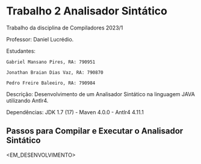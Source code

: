 # Trabalho 2 Analisador Sintático
Trabalho da disciplina de Compiladores 2023/1

Professor:    Daniel Lucrédio.

Estudantes:   

    Gabriel Mansano Pires, RA: 790951

    Jonathan Braian Dias Vaz, RA: 790870

    Pedro Freire Baleeiro, RA: 790984
              
Descrição:    Desenvolvimento de um Analisador Sintático na linguagem JAVA utilizando Antlr4.

Dependências: JDK 1.7 (17) - Maven 4.0.0 - Antlr4 4.11.1

## Passos para Compilar e Executar o Analisador Sintático

<EM_DESENVOLVIMENTO>
